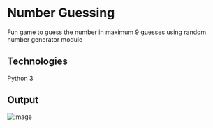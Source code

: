 # Number Guessing
Fun game to guess the number in maximum 9 guesses using random number generator module

## Technologies
Python 3

## Output

![image](https://user-images.githubusercontent.com/89597565/172225899-227ab7e1-f873-4786-b51e-c6f3e0b4688d.png)
